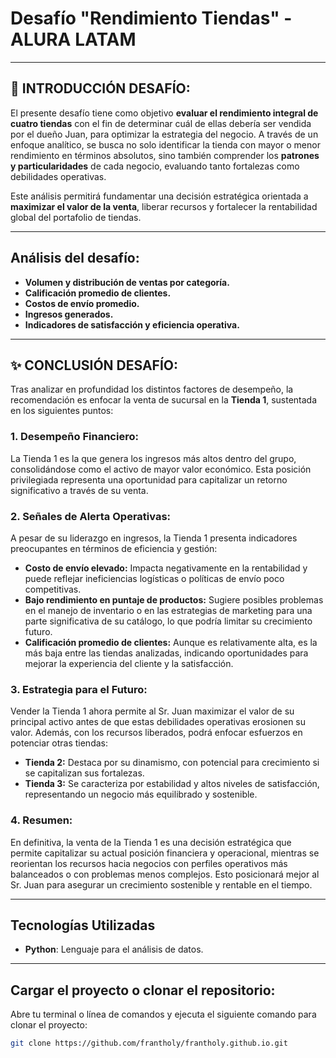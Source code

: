 # Desafío "Rendimiento Tiendas" - ALURA LATAM

-----------------------------------------------------------
## 📝 INTRODUCCIÓN DESAFÍO:

El presente desafío tiene como objetivo **evaluar el rendimiento integral de cuatro tiendas** con el fin de determinar cuál de ellas debería ser vendida por el dueño Juan, para optimizar la estrategia del negocio. A través de un enfoque analítico, se busca no solo identificar la tienda con mayor o menor rendimiento en términos absolutos, sino también comprender los **patrones y particularidades** de cada negocio, evaluando tanto fortalezas como debilidades operativas.  

Este análisis permitirá fundamentar una decisión estratégica orientada a **maximizar el valor de la venta**, liberar recursos y fortalecer la rentabilidad global del portafolio de tiendas.

------------

## Análisis del desafío:

- **Volumen y distribución de ventas por categoría.**
- **Calificación promedio de clientes.**
- **Costos de envío promedio.**
- **Ingresos generados.**
- **Indicadores de satisfacción y eficiencia operativa.**

-----------------------------------------------------------

## ✨ CONCLUSIÓN DESAFÍO:

Tras analizar en profundidad los distintos factores de desempeño, la recomendación es enfocar la venta de sucursal en la **Tienda 1**, sustentada en los siguientes puntos:

### 1. Desempeño Financiero:  
La Tienda 1 es la que genera los ingresos más altos dentro del grupo, consolidándose como el activo de mayor valor económico. Esta posición privilegiada representa una oportunidad para capitalizar un retorno significativo a través de su venta.

### 2. Señales de Alerta Operativas:  
A pesar de su liderazgo en ingresos, la Tienda 1 presenta indicadores preocupantes en términos de eficiencia y gestión:

- **Costo de envío elevado:** Impacta negativamente en la rentabilidad y puede reflejar ineficiencias logísticas o políticas de envío poco competitivas.  
- **Bajo rendimiento en puntaje de productos:** Sugiere posibles problemas en el manejo de inventario o en las estrategias de marketing para una parte significativa de su catálogo, lo que podría limitar su crecimiento futuro.  
- **Calificación promedio de clientes:** Aunque es relativamente alta, es la más baja entre las tiendas analizadas, indicando oportunidades para mejorar la experiencia del cliente y la satisfacción.

### 3. Estrategia para el Futuro:  
Vender la Tienda 1 ahora permite al Sr. Juan maximizar el valor de su principal activo antes de que estas debilidades operativas erosionen su valor. Además, con los recursos liberados, podrá enfocar esfuerzos en potenciar otras tiendas:

- **Tienda 2:** Destaca por su dinamismo, con potencial para crecimiento si se capitalizan sus fortalezas.  
- **Tienda 3:** Se caracteriza por estabilidad y altos niveles de satisfacción, representando un negocio más equilibrado y sostenible.

### 4. Resumen:
En definitiva, la venta de la Tienda 1 es una decisión estratégica que permite capitalizar su actual posición financiera y operacional, mientras se reorientan los recursos hacia negocios con perfiles operativos más balanceados o con problemas menos complejos. Esto posicionará mejor al Sr. Juan para asegurar un crecimiento sostenible y rentable en el tiempo.

---

## Tecnologías Utilizadas

- **Python**: Lenguaje para el análisis de datos.
  
------

## Cargar el proyecto o clonar el repositorio:

   Abre tu terminal o línea de comandos y ejecuta el siguiente comando para clonar el proyecto:

   ```bash
   git clone https://github.com/frantholy/frantholy.github.io.git
```
